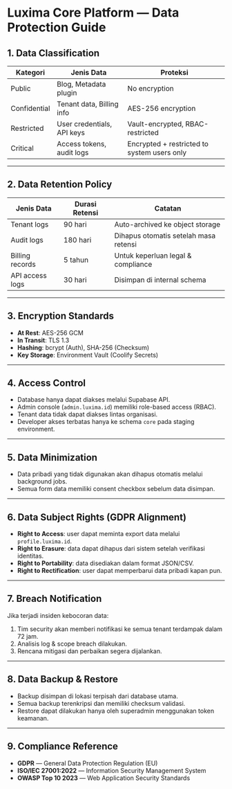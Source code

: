 # Luxima Core Platform — Data Protection Guide

## 1. Data Classification
| Kategori | Jenis Data | Proteksi |
|-----------|-------------|----------|
| Public | Blog, Metadata plugin | No encryption |
| Confidential | Tenant data, Billing info | AES-256 encryption |
| Restricted | User credentials, API keys | Vault-encrypted, RBAC-restricted |
| Critical | Access tokens, audit logs | Encrypted + restricted to system users only |

---

## 2. Data Retention Policy
| Jenis Data | Durasi Retensi | Catatan |
|-------------|----------------|----------|
| Tenant logs | 90 hari | Auto-archived ke object storage |
| Audit logs | 180 hari | Dihapus otomatis setelah masa retensi |
| Billing records | 5 tahun | Untuk keperluan legal & compliance |
| API access logs | 30 hari | Disimpan di internal schema |

---

## 3. Encryption Standards
- **At Rest**: AES-256 GCM
- **In Transit**: TLS 1.3
- **Hashing**: bcrypt (Auth), SHA-256 (Checksum)
- **Key Storage**: Environment Vault (Coolify Secrets)

---

## 4. Access Control
- Database hanya dapat diakses melalui Supabase API.
- Admin console (`admin.luxima.id`) memiliki role-based access (RBAC).
- Tenant data tidak dapat diakses lintas organisasi.
- Developer akses terbatas hanya ke schema `core` pada staging environment.

---

## 5. Data Minimization
- Data pribadi yang tidak digunakan akan dihapus otomatis melalui background jobs.
- Semua form data memiliki consent checkbox sebelum data disimpan.

---

## 6. Data Subject Rights (GDPR Alignment)
- **Right to Access**: user dapat meminta export data melalui `profile.luxima.id`.
- **Right to Erasure**: data dapat dihapus dari sistem setelah verifikasi identitas.
- **Right to Portability**: data disediakan dalam format JSON/CSV.
- **Right to Rectification**: user dapat memperbarui data pribadi kapan pun.

---

## 7. Breach Notification
Jika terjadi insiden kebocoran data:
1. Tim security akan memberi notifikasi ke semua tenant terdampak dalam 72 jam.
2. Analisis log & scope breach dilakukan.
3. Rencana mitigasi dan perbaikan segera dijalankan.

---

## 8. Data Backup & Restore
- Backup disimpan di lokasi terpisah dari database utama.
- Semua backup terenkripsi dan memiliki checksum validasi.
- Restore dapat dilakukan hanya oleh superadmin menggunakan token keamanan.

---

## 9. Compliance Reference
- **GDPR** — General Data Protection Regulation (EU)
- **ISO/IEC 27001:2022** — Information Security Management System
- **OWASP Top 10 2023** — Web Application Security Standards

